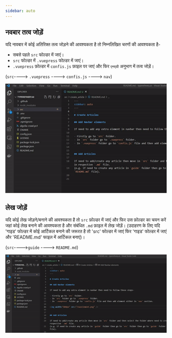 ```yaml
---
sidebar: auto
---
```


## नवबार तत्व जोड़ें

यदि नावबार में कोई अतिरिक्त तत्व जोड़ने की आवश्यकता है तो निम्नलिखित चरणों की आवश्यकता है-

- सबसे पहले `src` फोल्डर में जाएं।
- `src` फोल्डर में `.vuepress` फोल्डर में जाएं।
- `.vuepress` फ़ोल्डर में `confis.js` फ़ाइल पर जाएं और फिर `एनएवी` अनुभाग में तत्व जोड़ें।

(`src`----> `.vuepress` ----> `confis.js` ----> `nav`)

<img width="800px" src="/navelement.gif" />

## लेख जोड़ें

यदि कोई लेख जोड़ने/बनाने की आवश्यकता है तो `src` फ़ोल्डर में जाएं और फिर उस फ़ोल्डर का चयन करें जहां कोई लेख बनाने की आवश्यकता है और संबंधित `.md` फ़ाइल में लेख जोड़ें।
(उदाहरण के लिए यदि 'गाइड' फोल्डर में कोई आर्टिकल बनाने की जरूरत है तो 'src' फोल्डर में जाएं फिर 'गाइड' फोल्डर में जाएं और 'README.md' फाइल में आर्टिकल बनाएं)।

(`src`---->`guide` ----> `README.md`)

<img width="800px" src="/addarticle.gif" />




